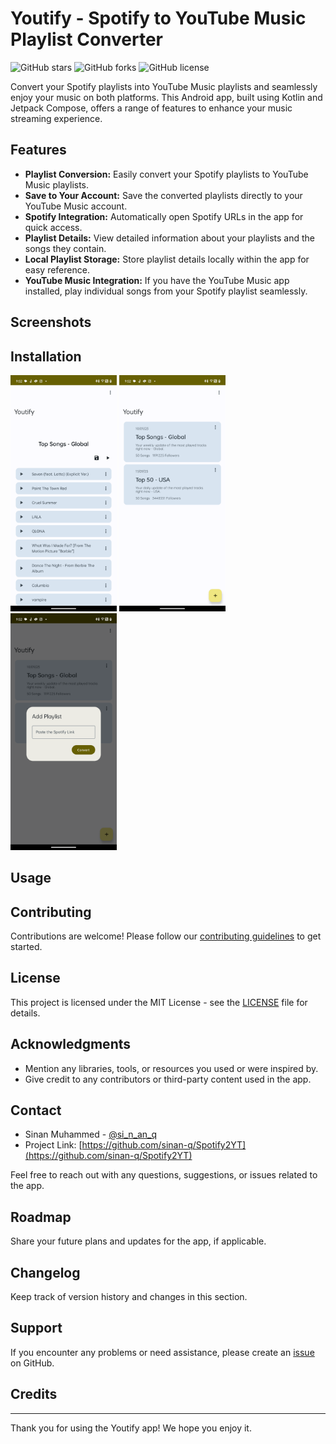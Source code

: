 # Youtify - Spotify to YouTube Music Playlist Converter

![GitHub stars](https://img.shields.io/github/stars/sinan-q/Spotify2YT)
![GitHub forks](https://img.shields.io/github/forks/sinan-q/Spotify2YT)
![GitHub license](https://img.shields.io/github/license/sinan-q/Spotify2YT)

Convert your Spotify playlists into YouTube Music playlists and seamlessly enjoy your music on both platforms. This Android app, built using Kotlin and Jetpack Compose, offers a range of features to enhance your music streaming experience.

## Features

- **Playlist Conversion:** Easily convert your Spotify playlists to YouTube Music playlists.
- **Save to Your Account:** Save the converted playlists directly to your YouTube Music account.
- **Spotify Integration:** Automatically open Spotify URLs in the app for quick access.
- **Playlist Details:** View detailed information about your playlists and the songs they contain.
- **Local Playlist Storage:** Store playlist details locally within the app for easy reference.
- **YouTube Music Integration:** If you have the YouTube Music app installed, play individual songs from your Spotify playlist seamlessly.

## Screenshots



## Installation
<p float="left">
 <img src="/screenshots/Screenshot_20230912-215223_Spotify2YT.png" width="170" />
 <img src="/screenshots/Screenshot_20230912-215233_Spotify2YT.png" width="170" />
 <img src="/screenshots/Screenshot_20230912-215238_Spotify2YT.png" width="170" />
</p>

## Usage



## Contributing

Contributions are welcome! Please follow our [contributing guidelines](CONTRIBUTING.md) to get started.

## License

This project is licensed under the MIT License - see the [LICENSE](LICENSE) file for details.

## Acknowledgments

- Mention any libraries, tools, or resources you used or were inspired by.
- Give credit to any contributors or third-party content used in the app.

## Contact

- Sinan Muhammed - [@si_n_an_q](https://twitter.com/si_n_an_q)
- Project Link: [https://github.com/sinan-q/Spotify2YT](https://github.com/sinan-q/Spotify2YT)

Feel free to reach out with any questions, suggestions, or issues related to the app.

## Roadmap

Share your future plans and updates for the app, if applicable.

## Changelog

Keep track of version history and changes in this section.

## Support

If you encounter any problems or need assistance, please create an [issue](https://github.com/sinan-q/Spotify2YT/issues) on GitHub.

## Credits


---

Thank you for using the Youtify app! We hope you enjoy it.
